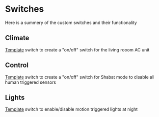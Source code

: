 # Switches

Here is a summery of the custom switches and their functionality

## Climate

[Template](https://www.home-assistant.io/integrations/switch.template/) switch to create a "on/off" switch for the living rooom AC unit

## Control

[Template](https://www.home-assistant.io/integrations/switch.template/) switch to create a "on/off" switch for Shabat mode to disable all human triggered sensors

## Lights

[Template](https://www.home-assistant.io/integrations/switch.template/) switch to enable/disable motion triggered lights at night
